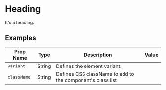 # Heading

It's a heading.


## Examples

<div data-var="example.selector"></div>

Prop Name | Type | Description | Value
--- | --- | --- | ---
`variant` | String | Defines the element variant. | <div data-var="props.variant"></div>
`className` | String | Defines CSS className to add to the component's class list | <div data-var="props.className"></div>

<div data-var="example.demo"></div>

<div data-var="example.code"></div>
